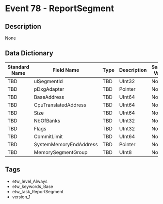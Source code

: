 # Event 78 - ReportSegment

## Description
None

## Data Dictionary
|Standard Name|Field Name|Type|Description|Sample Value|
|---|---|---|---|---|
|TBD|ulSegmentId|TBD|UInt32|None|None|
|TBD|pDxgAdapter|TBD|Pointer|None|None|
|TBD|BaseAddress|TBD|UInt64|None|None|
|TBD|CpuTranslatedAddress|TBD|UInt64|None|None|
|TBD|Size|TBD|UInt64|None|None|
|TBD|NbOfBanks|TBD|UInt32|None|None|
|TBD|Flags|TBD|UInt32|None|None|
|TBD|CommitLimit|TBD|UInt64|None|None|
|TBD|SystemMemoryEndAddress|TBD|Pointer|None|None|
|TBD|MemorySegmentGroup|TBD|UInt8|None|None|

## Tags
* etw_level_Always
* etw_keywords_Base
* etw_task_ReportSegment
* version_1